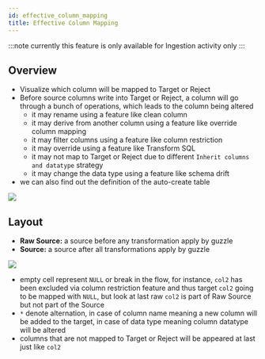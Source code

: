 ```yaml
---
id: effective_column_mapping
title: Effective Column Mapping
---
```


:::note
currently this feature is only available for Ingestion activity only
:::

## Overview
- Visualize which column will be mapped to Target or Reject
- Before source columns write into Target or Reject, a column will go through a bunch of operations, which leads to the column being altered
  - it may rename using a feature like clean column
  - it may derive from another column using a feature like override column mapping
  - it may filter columns using a feature like column restriction
  - it may override using a feature like Transform SQL
  - it may not map to Target or Reject due to different `Inherit columns and datatype` strategy
  - it may change the data type using a feature like schema drift
- we can also find out the definition of the auto-create table

<a href="https://guzzle.justanalytics.com/img/docs/how-to-guides/ingest_data/column_mapping.png" target="_self" >
  <img src="/img/docs/how-to-guides/ingest_data/column_mapping.png" />
</a>

## Layout
- **Raw Source:** a source before any transformation apply by guzzle
- **Source:** a source after all transformations apply by guzzle
<a href="https://guzzle.justanalytics.com/img/docs/how-to-guides/ingest_data/effective_column_mapping.png" target="_self" >
  <img src="/img/docs/how-to-guides/ingest_data/effective_column_mapping.png" />
</a>

- empty cell represent `NULL` or break in the flow, for instance, `col2` has been excluded via column restriction feature and thus target `col2` going to be mapped with `NULL`, but look at last raw `col2` is part of Raw Source but not part of the Source
- `*` denote alternation, in case of column name meaning a new column will be added to the target, in case of data type meaning column datatype will be altered
- columns that are not mapped to Target or Reject will be appeared at last just like `col2`
